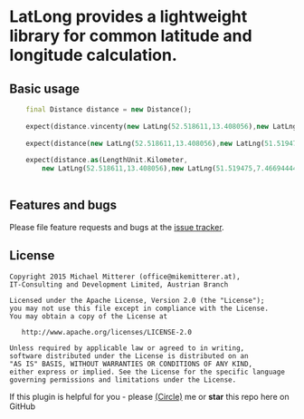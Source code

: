 # LatLong provides a lightweight library for common latitude and longitude calculation.

## Basic usage
```dart
    final Distance distance = new Distance();
    
    expect(distance.vincenty(new LatLng(52.518611,13.408056),new LatLng(51.519475,7.46694444)),422592.0);
    
    expect(distance(new LatLng(52.518611,13.408056),new LatLng(51.519475,7.46694444)),422592.0);
    
    expect(distance.as(LengthUnit.Kilometer,
        new LatLng(52.518611,13.408056),new LatLng(51.519475,7.46694444)),423.0);
                    
```
## Features and bugs
Please file feature requests and bugs at the [issue tracker](https://github.com/MikeMitterer/dart-latlong/issues).

## License

    Copyright 2015 Michael Mitterer (office@mikemitterer.at),
    IT-Consulting and Development Limited, Austrian Branch

    Licensed under the Apache License, Version 2.0 (the "License");
    you may not use this file except in compliance with the License.
    You may obtain a copy of the License at

       http://www.apache.org/licenses/LICENSE-2.0

    Unless required by applicable law or agreed to in writing,
    software distributed under the License is distributed on an
    "AS IS" BASIS, WITHOUT WARRANTIES OR CONDITIONS OF ANY KIND,
    either express or implied. See the License for the specific language
    governing permissions and limitations under the License.


If this plugin is helpful for you - please [(Circle)](http://gplus.mikemitterer.at/) me
or **star** this repo here on GitHub
